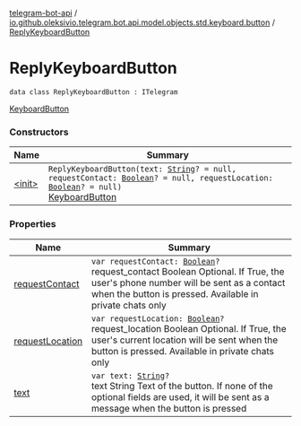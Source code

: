 [telegram-bot-api](../../index.md) / [io.github.oleksivio.telegram.bot.api.model.objects.std.keyboard.button](../index.md) / [ReplyKeyboardButton](./index.md)

# ReplyKeyboardButton

`data class ReplyKeyboardButton : ITelegram`

[KeyboardButton](https://core.telegram.org/bots/api/#keyboardbutton)

### Constructors

| Name | Summary |
|---|---|
| [&lt;init&gt;](-init-.md) | `ReplyKeyboardButton(text: `[`String`](https://kotlinlang.org/api/latest/jvm/stdlib/kotlin/-string/index.html)`? = null, requestContact: `[`Boolean`](https://kotlinlang.org/api/latest/jvm/stdlib/kotlin/-boolean/index.html)`? = null, requestLocation: `[`Boolean`](https://kotlinlang.org/api/latest/jvm/stdlib/kotlin/-boolean/index.html)`? = null)`<br>[KeyboardButton](https://core.telegram.org/bots/api/#keyboardbutton) |

### Properties

| Name | Summary |
|---|---|
| [requestContact](request-contact.md) | `var requestContact: `[`Boolean`](https://kotlinlang.org/api/latest/jvm/stdlib/kotlin/-boolean/index.html)`?`<br>request_contact Boolean Optional. If True, the user's phone number will be sent as a contact when the button is pressed. Available in private chats only |
| [requestLocation](request-location.md) | `var requestLocation: `[`Boolean`](https://kotlinlang.org/api/latest/jvm/stdlib/kotlin/-boolean/index.html)`?`<br>request_location Boolean Optional. If True, the user's current location will be sent when the button is pressed. Available in private chats only |
| [text](text.md) | `var text: `[`String`](https://kotlinlang.org/api/latest/jvm/stdlib/kotlin/-string/index.html)`?`<br>text String Text of the button. If none of the optional fields are used, it will be sent as a message when the button is pressed |
